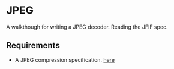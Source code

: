 # JPEG

A walkthough for writing a JPEG decoder. Reading the JFIF spec.

## Requirements

- A JPEG compression specification. [here](https://www.w3.org/Graphics/JPEG/itu-t81.pdf)
